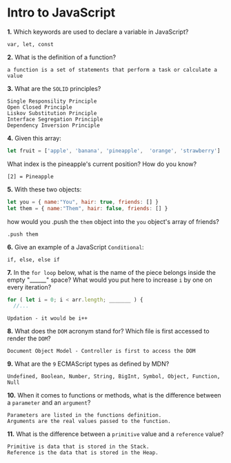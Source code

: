 # Intro to JavaScript

**1.** Which keywords are used to declare a variable in JavaScript?
<!-- enter you answer in the space below -->
```
var, let, const
```
**2.** What is the definition of a function?
<!-- enter you answer in the space below -->
```
a function is a set of statements that perform a task or calculate a value
```
**3.** What are the `SOLID` principles?
<!-- enter you answer in the space below -->
```
Single Responsility Principle
Open Closed Principle
Liskov Substitution Principle
Interface Segregation Principle
Dependency Inversion Principle
```
**4.** Given this array: 
```js
let fruit = ['apple', 'banana', 'pineapple',  'orange', 'strawberry']
``` 
What index is the pineapple's current position? How do you know?
<!-- enter you answer in the space below -->
```
[2] = Pineapple
```
**5.** With these two objects: 
```js
let you = { name:"You", hair: true, friends: [] }
let them = { name:"Them", hair: false, friends: [] }
```
how would you .push the `them` object into the `you` object's array of friends?
<!-- enter you answer in the space below -->
```
.push them
```

**6.** Give an example of a JavaScript `Conditional`:
<!-- enter you answer in the space below -->
```
if, else, else if
```
**7.** In the `for loop` below, what is the name of the piece belongs inside the empty "______" space? What would you put here to increase `i` by one on every iteration?
```js
for ( let i = 0; i < arr.length; _______ ) {
  //...
```
<!-- enter you answer in the space below -->
```
Updation - it would be i++
```
**8.** What does the `DOM` acronym stand for? Which file is first accessed to render the `DOM`?
<!-- enter you answer in the space below -->
```
Document Object Model - Controller is first to access the DOM
```

**9.** What are the `9` ECMAScript types as defined by MDN?
<!-- enter you answer in the space below -->
```
Undefined, Boolean, Number, String, BigInt, Symbol, Object, Function, Null
```
**10.** When it comes to functions or methods, what is the difference between a `parameter` and an `argument`?
<!-- enter you answer in the space below -->
```
Parameters are listed in the functions definition.
Arguments are the real values passed to the function. 
```
**11.** What is the difference between a `primitive` value and a `reference` value?
<!-- enter you answer in the space below -->
```
Primitive is data that is stored in the Stack.
Reference is the data that is stored in the Heap. 
```